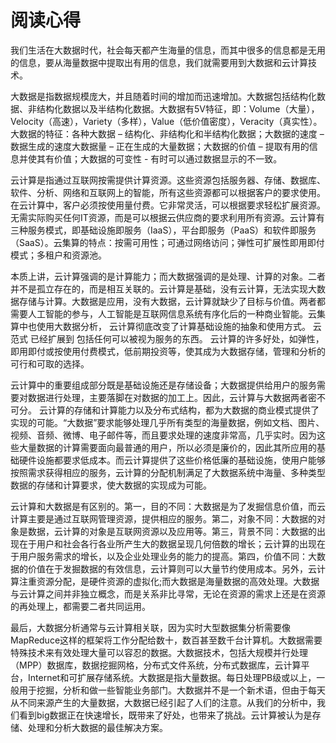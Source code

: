 # 阅读心得

我们生活在大数据时代，社会每天都产生海量的信息，而其中很多的信息都是无用的信息，要从海量数据中提取出有用的信息，我们就需要用到大数据和云计算技术。

大数据是指数据规模庞大，并且随着时间的增加而迅速增加。大数据包括结构化数据、非结构化数据以及半结构化数据。大数据有5V特征，即：Volume（大量），Velocity（高速），Variety（多样），Value（低价值密度），Veracity（真实性）。大数据的特征：各种大数据 – 结构化、非结构化和半结构化数据；大数据的速度 – 数据生成的速度大数据量 – 正在生成的大量数据；大数据的价值 – 提取有用的信息并使其有价值；大数据的可变性 - 有时可以通过数据显示的不一致。

云计算是指通过互联网按需提供计算资源。这些资源包括服务器、存储、数据库、软件、分析、网络和互联网上的智能，所有这些资源都可以根据客户的要求使用。在云计算中，客户必须按使用量付费。它非常灵活，可以根据要求轻松扩展资源。无需实际购买任何IT资源，而是可以根据云供应商的要求利用所有资源。云计算有三种服务模式，即基础设施即服务（IaaS），平台即服务（PaaS）和软件即服务（SaaS）。云集算的特点：按需可用性；可通过网络访问；弹性可扩展性即用即付模式；多租户和资源池。

本质上讲，云计算强调的是计算能力；而大数据强调的是处理、计算的对象。二者并不是孤立存在的，而是相互关联的。云计算是基础，没有云计算，无法实现大数据存储与计算。大数据是应用，没有大数据，云计算就缺少了目标与价值。两者都需要人工智能的参与，人工智能是互联网信息系统有序化后的一种商业智能。云集算中也使用大数据分析， 云计算彻底改变了计算基础设施的抽象和使用方式。 云范式 已经扩展到 包括任何可以被视为服务的东西。 云计算的许多好处，如弹性，即用即付或按使用付费模式，低前期投资等，使其成为大数据存储，管理和分析的可行和可取的选择。

云计算中的重要组成部分既是基础设施还是存储设备；大数据提供给用户的服务需要对数据进行处理，主要落脚在对数据的加工上。因此，云计算与大数据两者密不可分。 云计算的存储和计算能力以及分布式结构，都为大数据的商业模式提供了实现的可能。“大数据”要求能够处理几乎所有类型的海量数据，例如文档、图片、视频、音频、微博、电子邮件等，而且要求处理的速度非常高，几乎实时。因为这些大量数据的计算需要面向最普通的用户，所以必须是廉价的，因此其所应用的基础硬件设施都要求低成本。而云计算提供了这些价格低廉的基础设施，使用户能够按照需求获得相应的服务，云计算的分配机制满足了大数据系统中海量、多种类型数据的存储和计算要求，使大数据的实现成为可能。

云计算和大数据是有区别的。第一，目的不同：大数据是为了发掘信息价值，而云计算主要是通过互联网管理资源，提供相应的服务。第二，对象不同：大数据的对象是数据，云计算的对象是互联网资源以及应用等。第三，背景不同：大数据的出现在于用户和社会各行各业所产生大的数据呈现几何倍数的增长；云计算的出现在于用户服务需求的增长，以及企业处理业务的能力的提高。第四，价值不同：大数据的价值在于发掘数据的有效信息，云计算则可以大量节约使用成本。另外，云计算注重资源分配，是硬件资源的虚拟化;而大数据是海量数据的高效处理。大数据与云计算之间并非独立概念，而是关系非比寻常，无论在资源的需求上还是在资源的再处理上，都需要二者共同运用。

最后，大数据分析通常与云计算相关联，因为实时大型数据集分析需要像MapReduce这样的框架将工作分配给数十，数百甚至数千台计算机。大数据需要特殊技术来有效处理大量可以容忍的数据。大数据技术，包括大规模并行处理（MPP）数据库，数据挖掘网格，分布式文件系统，分布式数据库，云计算平台，Internet和可扩展存储系统。大数据是指大量数据。每日处理PB级或以上，一般用于挖掘，分析和做一些智能业务部门。大数据并不是一个新术语，但由于每天从不同来源产生的大量数据，大数据已经引起了人们的注意。从我们的分析中，我们看到big数据正在快速增长，既带来了好处，也带来了挑战。云计算被认为是存储、处理和分析大数据的最佳解决方案。
